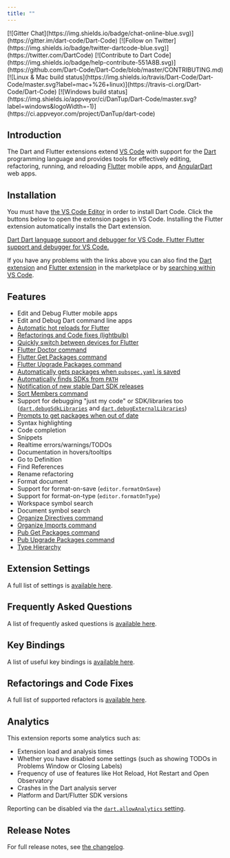 ```yaml
---
title: ""
---
```


<aside markdown="1">
[![Gitter Chat](https://img.shields.io/badge/chat-online-blue.svg)](https://gitter.im/dart-code/Dart-Code) [![Follow on Twitter](https://img.shields.io/badge/twitter-dartcode-blue.svg)](https://twitter.com/DartCode) [![Contribute to Dart Code](https://img.shields.io/badge/help-contribute-551A8B.svg)](https://github.com/Dart-Code/Dart-Code/blob/master/CONTRIBUTING.md) [![Linux &amp; Mac build status](https://img.shields.io/travis/Dart-Code/Dart-Code/master.svg?label=mac+%26+linux)](https://travis-ci.org/Dart-Code/Dart-Code) [![Windows build status](https://img.shields.io/appveyor/ci/DanTup/Dart-Code/master.svg?label=windows&amp;logoWidth=-1)](https://ci.appveyor.com/project/DanTup/dart-code)
</aside>

## Introduction

The Dart and Flutter extensions extend [VS Code](https://code.visualstudio.com/) with support for the
[Dart](https://www.dartlang.org/) programming language and provides tools for
effectively editing, refactoring, running, and reloading [Flutter](https://flutter.io/) mobile apps, and [AngularDart](https://angulardart.org) web apps.

## Installation

You must have [the VS Code Editor](https://code.visualstudio.com/) in order to install Dart Code. Click the buttons below to open the extension pages in VS Code. Installing the Flutter extension automatically installs the Dart extension.

<div class="buttons">
	<a href="vscode:extension/Dart-Code.dart-code" class="download-box">
		<span class="logo dart-logo"></span>
		<span class="name">Dart</span>
		Dart language support and debugger for VS Code.
	</a>
	<a href="vscode:extension/Dart-Code.flutter" class="download-box">
		<span class="logo flutter-logo"></span>
		<span class="name">Flutter</span>
		Flutter support and debugger for VS Code.
	</a>
</div>

If you have any problems with the links above you can also find the [Dart extension](https://marketplace.visualstudio.com/items?itemName=Dart-Code.dart-code) and [Flutter extension](https://marketplace.visualstudio.com/items?itemName=Dart-Code.flutter) in the marketplace or by [searching within VS Code](https://code.visualstudio.com/docs/editor/extension-gallery#_search-for-an-extension).

## Features

- Edit and Debug Flutter mobile apps
- Edit and Debug Dart command line apps
- [Automatic hot reloads for Flutter](/docs/settings/#dartflutterhotreloadonsave)
- [Refactorings and Code fixes (lightbulb)](/docs/refactorings-and-code-fixes/)
- [Quickly switch between devices for Flutter](/docs/quickly-switching-between-flutter-devices/)
- [Flutter Doctor command](/docs/commands/#flutter-run-flutter-doctor)
- [Flutter Get Packages command](/docs/commands/#flutter-get-packages)
- [Flutter Upgrade Packages command](/docs/commands/#flutter-upgrade-packages)
- [Automatically gets packages when `pubspec.yaml` is saved](/docs/settings/#dartrunpubgetonpubspecchanges)
- [Automatically finds SDKs from `PATH`](/docs/configuring-path-and-environment-variables/)
- [Notification of new stable Dart SDK releases](/docs/settings/#dartcheckforsdkupdates)
- [Sort Members command](/docs/commands/#dart-sort-members)
- Support for debugging "just my code" or SDK/libraries too ([`dart.debugSdkLibraries`](/docs/settings/#dartdebugsdklibraries) and [`dart.debugExternalLibraries`](/docs/settings/#dartdebugexternallibraries))
- [Prompts to get packages when out of date](/docs/settings/#dartprompttogetpackages)
- Syntax highlighting
- Code completion
- Snippets
- Realtime errors/warnings/TODOs
- Documentation in hovers/tooltips
- Go to Definition
- Find References
- Rename refactoring
- Format document
- Support for format-on-save (`editor.formatOnSave`)
- Support for format-on-type (`editor.formatOnType`)
- Workspace symbol search
- Document symbol search
- [Organize Directives command](/docs/commands/#dart-organize-directives)
- [Organize Imports command](/docs/commands/#dart-organize-imports)
- [Pub Get Packages command](/docs/commands/#pub-get-packages)
- [Pub Upgrade Packages command](/docs/commands/#pub-upgrade-packages)
- [Type Hierarchy](/docs/commands/#dart-show-type-hierarchy)


## Extension Settings

A full list of settings is [available here](/docs/settings/).


## Frequently Asked Questions

A list of frequently asked questions is [available here](/faq/).


## Key Bindings

A list of useful key bindings is [available here](/docs/key-bindings/).


## Refactorings and Code Fixes

A full list of supported refactors is [available here](/docs/refactorings-and-code-fixes/).


## Analytics

This extension reports some analytics such as:

- Extension load and analysis times
- Whether you have disabled some settings (such as showing TODOs in Problems Window or Closing Labels)
- Frequency of use of features like Hot Reload, Hot Restart and Open Observatory
- Crashes in the Dart analysis server
- Platform and Dart/Flutter SDK versions

Reporting can be disabled via the [`dart.allowAnalytics` setting](/docs/settings/#dartallowanalytics).


## Release Notes

For full release notes, see [the changelog](/releases/).

